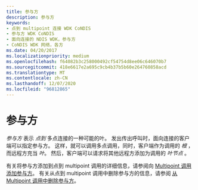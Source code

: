 ```yaml
---
title: 参与方
description: 参与方
keywords:
- 点到 multipoint 连接 WDK CoNDIS
- 参与方 WDK CoNDIS
- 面向连接的 NDIS WDK，参与方
- CoNDIS WDK 网络，各方
ms.date: 04/20/2017
ms.localizationpriority: medium
ms.openlocfilehash: f64082b3c258000492cf54754d8ee06c646070b7
ms.sourcegitcommit: 418e6617e2a695c9cb4b37b5b60e264760858acd
ms.translationtype: MT
ms.contentlocale: zh-CN
ms.lasthandoff: 12/07/2020
ms.locfileid: "96812865"
---
```

# <a name="parties"></a>参与方





*参与方* 表示 *点到* 多点连接的一种可能的叶。 发出传出呼叫时，面向连接的客户端可以指定参与方。 这样，就可以调用多点调用，同时，客户端作为调用的 *根* ，而远程方充当 *叶*。 然后，客户端可以请求将其他远程方添加为调用的 *叶节点* 。

有关将参与方添加到点到 multipoint 调用的详细信息，请参阅向 [Multipoint 调用添加参与方](adding-a-party-to-a-multipoint-call.md)。 有关从点到 multipoint 调用中删除参与方的信息，请参阅 [从 Multipoint 调用中删除参与方](dropping-a-party-from-a-multipoint-call.md)。

 

 





